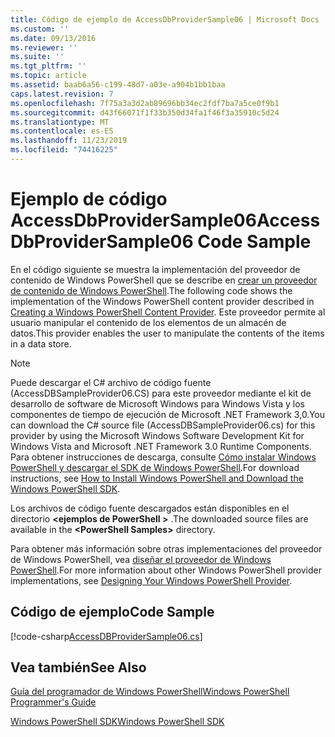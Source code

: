 ```yaml
---
title: Código de ejemplo de AccessDbProviderSample06 | Microsoft Docs
ms.custom: ''
ms.date: 09/13/2016
ms.reviewer: ''
ms.suite: ''
ms.tgt_pltfrm: ''
ms.topic: article
ms.assetid: baab6a56-c199-48d7-a03e-a904b1bb1baa
caps.latest.revision: 7
ms.openlocfilehash: 7f75a3a3d2ab89696bb34ec2fdf7ba7a5ce0f9b1
ms.sourcegitcommit: d43f66071f1f33b350d34fa1f46f3a35910c5d24
ms.translationtype: MT
ms.contentlocale: es-ES
ms.lasthandoff: 11/23/2019
ms.locfileid: "74416225"
---
```

# <a name="accessdbprovidersample06-code-sample"></a><span data-ttu-id="22493-102">Ejemplo de código AccessDbProviderSample06</span><span class="sxs-lookup"><span data-stu-id="22493-102">AccessDbProviderSample06 Code Sample</span></span>

<span data-ttu-id="22493-103">En el código siguiente se muestra la implementación del proveedor de contenido de Windows PowerShell que se describe en [crear un proveedor de contenido de Windows PowerShell](./creating-a-windows-powershell-content-provider.md).</span><span class="sxs-lookup"><span data-stu-id="22493-103">The following code shows the implementation of the Windows PowerShell content provider described in [Creating a Windows PowerShell Content Provider](./creating-a-windows-powershell-content-provider.md).</span></span> <span data-ttu-id="22493-104">Este proveedor permite al usuario manipular el contenido de los elementos de un almacén de datos.</span><span class="sxs-lookup"><span data-stu-id="22493-104">This provider enables the user to manipulate the contents of the items in a data store.</span></span>

> [!NOTE]
> <span data-ttu-id="22493-105">Puede descargar el C# archivo de código fuente (AccessDBSampleProvider06.CS) para este proveedor mediante el kit de desarrollo de software de Microsoft Windows para Windows Vista y los componentes de tiempo de ejecución de Microsoft .NET Framework 3,0.</span><span class="sxs-lookup"><span data-stu-id="22493-105">You can download the C# source file (AccessDBSampleProvider06.cs) for this provider by using the Microsoft Windows Software Development Kit for Windows Vista and Microsoft .NET Framework 3.0 Runtime Components.</span></span> <span data-ttu-id="22493-106">Para obtener instrucciones de descarga, consulte [Cómo instalar Windows PowerShell y descargar el SDK de Windows PowerShell](/powershell/scripting/developer/installing-the-windows-powershell-sdk).</span><span class="sxs-lookup"><span data-stu-id="22493-106">For download instructions, see [How to Install Windows PowerShell and Download the Windows PowerShell SDK](/powershell/scripting/developer/installing-the-windows-powershell-sdk).</span></span>
>
> <span data-ttu-id="22493-107">Los archivos de código fuente descargados están disponibles en el directorio **\<ejemplos de PowerShell >** .</span><span class="sxs-lookup"><span data-stu-id="22493-107">The downloaded source files are available in the **\<PowerShell Samples>** directory.</span></span>
>
> <span data-ttu-id="22493-108">Para obtener más información sobre otras implementaciones del proveedor de Windows PowerShell, vea [diseñar el proveedor de Windows PowerShell](./designing-your-windows-powershell-provider.md).</span><span class="sxs-lookup"><span data-stu-id="22493-108">For more information about other Windows PowerShell provider implementations, see [Designing Your Windows PowerShell Provider](./designing-your-windows-powershell-provider.md).</span></span>

## <a name="code-sample"></a><span data-ttu-id="22493-109">Código de ejemplo</span><span class="sxs-lookup"><span data-stu-id="22493-109">Code Sample</span></span>

[!code-csharp[AccessDBProviderSample06.cs](../../../../powershell-sdk-samples/SDK-2.0/csharp/AccessDBProviderSample06/AccessDBProviderSample06.cs#L11-L2399 "AccessDBProviderSample06.cs")]

## <a name="see-also"></a><span data-ttu-id="22493-110">Vea también</span><span class="sxs-lookup"><span data-stu-id="22493-110">See Also</span></span>

[<span data-ttu-id="22493-111">Guía del programador de Windows PowerShell</span><span class="sxs-lookup"><span data-stu-id="22493-111">Windows PowerShell Programmer's Guide</span></span>](./windows-powershell-programmer-s-guide.md)

[<span data-ttu-id="22493-112">Windows PowerShell SDK</span><span class="sxs-lookup"><span data-stu-id="22493-112">Windows PowerShell SDK</span></span>](../windows-powershell-reference.md)
